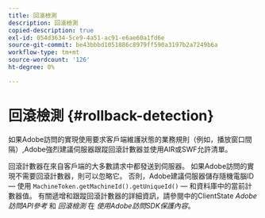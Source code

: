 ```yaml
---
title: 回滾檢測
description: 回滾檢測
copied-description: true
exl-id: 054d3634-5ce9-4a51-ac91-e6ae60a1fd6e
source-git-commit: be43bbbd1051886c8979ff590a3197b2a7249b6a
workflow-type: tm+mt
source-wordcount: '126'
ht-degree: 0%

---
```


# 回滾檢測 {#rollback-detection}

如果Adobe訪問的實現使用要求客戶端維護狀態的業務規則（例如，播放窗口間隔）,Adobe強烈建議伺服器跟蹤回滾計數器並使用AIR或SWF允許清單。

回滾計數器在來自客戶端的大多數請求中都發送到伺服器。 如果Adobe訪問的實現不需要回滾計數器，則可以忽略它。 否則，Adobe建議伺服器儲存隨機電腦ID — 使用 `MachineToken.getMachineId().getUniqueId()` — 和資料庫中的當前計數器值。 有關遞增和跟蹤回滾計數器的詳細資訊，請參閱中的ClientState *Adobe訪問API參考* 和 *回滾檢測* 在 *使用Adobe訪問SDK保護內容*。
